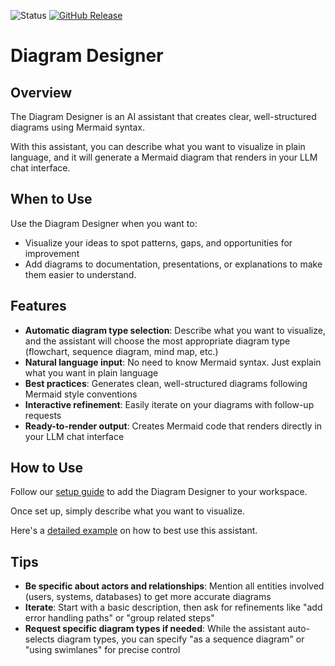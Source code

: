 ![Status](https://img.shields.io/badge/status-stable-green)
[![GitHub Release](https://img.shields.io/github/release/ConsciousML/prompt-engineering-hub.svg?style=flat)]()

# Diagram Designer

## Overview

The Diagram Designer is an AI assistant that creates clear, well-structured diagrams using Mermaid syntax.

With this assistant, you can describe what you want to visualize in plain language, and it will generate a Mermaid diagram that renders in your LLM chat interface.

## When to Use

Use the Diagram Designer when you want to:
- Visualize your ideas to spot patterns, gaps, and opportunities for improvement
- Add diagrams to documentation, presentations, or explanations to make them easier to understand.

## Features
- **Automatic diagram type selection**: Describe what you want to visualize, and the assistant will choose the most appropriate diagram type (flowchart, sequence diagram, mind map, etc.)
- **Natural language input**: No need to know Mermaid syntax. Just explain what you want in plain language
- **Best practices**: Generates clean, well-structured diagrams following Mermaid style conventions
- **Interactive refinement**: Easily iterate on your diagrams with follow-up requests
- **Ready-to-render output**: Creates Mermaid code that renders directly in your LLM chat interface

## How to Use

Follow our [setup guide](../../../docs/setup-guide.md) to add the Diagram Designer to your workspace.

Once set up, simply describe what you want to visualize.

Here's a [detailed example](examples/flowchart_custom_prompt.xml) on how to best use this assistant.

## Tips

- **Be specific about actors and relationships**: Mention all entities involved (users, systems, databases) to get more accurate diagrams
- **Iterate**: Start with a basic description, then ask for refinements like "add error handling paths" or "group related steps"
- **Request specific diagram types if needed**: While the assistant auto-selects diagram types, you can specify "as a sequence diagram" or "using swimlanes" for precise control